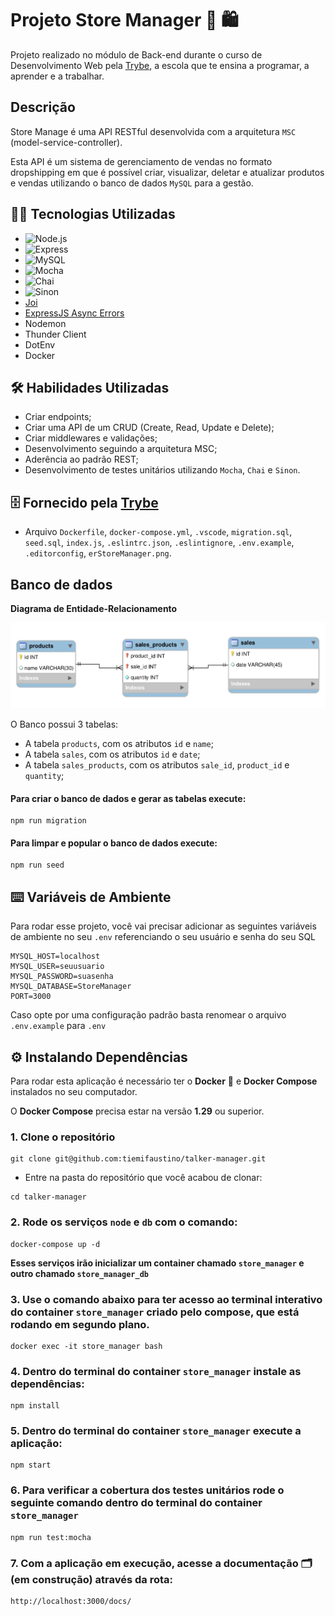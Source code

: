 

# Projeto Store Manager 🏪 🛍️


Projeto realizado no módulo de Back-end durante o curso de Desenvolvimento Web pela [Trybe](https://www.betrybe.com/), a escola que te ensina a programar, a aprender e a trabalhar.


## Descrição

Store Manage é uma API RESTful desenvolvida com a arquitetura `MSC` (model-service-controller).

Esta API é um sistema de gerenciamento de vendas no formato dropshipping em que é possível criar, visualizar, deletar e atualizar produtos e vendas utilizando o banco de dados `MySQL` para a gestão.


## 👩‍💻 Tecnologias Utilizadas

- ![Node.js](https://img.shields.io/badge/Node.js-43853D?style=for-the-badge&logo=node.js&logoColor=white)
- ![Express](https://img.shields.io/badge/Express.js-404D59?style=for-the-badge)                
- ![MySQL](https://img.shields.io/badge/MySQL-00000F?style=for-the-badge&logo=mysql&logoColor=white)
- ![Mocha](https://img.shields.io/badge/mocha.js-323330?style=for-the-badge&logo=mocha&logoColor=Brown)
- ![Chai](https://img.shields.io/badge/chai.js-323330?style=for-the-badge&logo=chai&logoColor=red)
- ![Sinon](https://img.shields.io/badge/sinon.js-323330?style=for-the-badge&logo=sinon)
- [Joi](https://joi.dev/api/?v=17.6.0)
- [ExpressJS Async Errors](https://www.npmjs.com/package/express-async-errors)
- Nodemon
- Thunder Client
- DotEnv
- Docker


## 🛠️ Habilidades Utilizadas

- Criar endpoints;
- Criar uma API de um CRUD (Create, Read, Update e Delete);
- Criar middlewares e validações;
- Desenvolvimento seguindo a arquitetura MSC;
- Aderência ao padrão REST;
- Desenvolvimento de testes unitários utilizando `Mocha`, `Chai` e `Sinon`.


## 🗄️ Fornecido pela [Trybe](https://www.betrybe.com/)

- Arquivo `Dockerfile`, `docker-compose.yml`, `.vscode`, `migration.sql`, `seed.sql`, `index.js`, `.eslintrc.json`, `.eslintignore`, `.env.example`, `.editorconfig`, `erStoreManager.png`.


## Banco de dados

**Diagrama de Entidade-Relacionamento**

![DER](./erStoreManager.png)

O Banco possui 3 tabelas:

- A tabela `products`, com os atributos `id` e `name`;
- A tabela `sales`, com os atributos `id` e `date`;
- A tabela `sales_products`, com os atributos `sale_id`, `product_id` e `quantity`;

#### Para criar o banco de dados e gerar as tabelas execute:
```
npm run migration
```
#### Para limpar e popular o banco de dados execute:
```
npm run seed
```


## ⌨️ Variáveis de Ambiente

Para rodar esse projeto, você vai precisar adicionar as seguintes variáveis de ambiente no seu `.env` referenciando o seu usuário e senha do seu SQL

```
MYSQL_HOST=localhost
MYSQL_USER=seuusuario
MYSQL_PASSWORD=suasenha
MYSQL_DATABASE=StoreManager
PORT=3000
```
Caso opte por uma configuração padrão basta renomear o arquivo `.env.example` para `.env`



## ⚙️ Instalando Dependências

Para rodar esta aplicação é necessário ter o **Docker** 🐳 e **Docker Compose** instalados no seu computador.

O **Docker Compose** precisa estar na versão **1.29** ou superior.



### 1. Clone o repositório
```
git clone git@github.com:tiemifaustino/talker-manager.git
```

  * Entre na pasta do repositório que você acabou de clonar:
```
cd talker-manager
```


### 2. Rode os serviços `node` e `db` com o comando:
```
docker-compose up -d
```
**Esses serviços irão inicializar um container chamado `store_manager` e outro chamado `store_manager_db`**


### 3. Use o comando abaixo para ter acesso ao terminal interativo do container `store_manager` criado pelo compose, que está rodando em segundo plano.
```
docker exec -it store_manager bash
```


### 4. Dentro do terminal do container `store_manager` instale as dependências:
```
npm install
```


### 5. Dentro do terminal do container `store_manager` execute a aplicação:
```
npm start
```


### 6. Para verificar a cobertura dos testes unitários rode o seguinte comando dentro do terminal do container `store_manager` 
```
npm run test:mocha
```

### 7. Com a aplicação em execução, acesse a documentação 🗂️ (em construção) através da rota:
```
http://localhost:3000/docs/
```